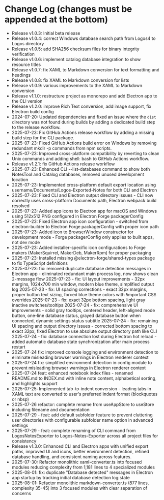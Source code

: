 # Change Log (changes must be appended at the bottom)

- Release v1.0.3: Initial beta release
- Release v1.0.4: correct Windows database search path from Logos4 to Logos directory
- Release v1.0.5: add SHA256 checksum files for binary integrity verification
- Release v1.0.6: implement catalog database integration to show resource titles
- Release v1.0.7: fix XAML to Markdown conversion for text formatting and headings
- Release v1.0.8: fix XAML to Markdown conversion for lists
- Release v1.0.9: various improvements to the XAML to Markdown conversion
- Release v1.1.0: restructure project as monorepo and add Electron app to the CLI version
- Release v1.2.0: improve Rich Text conversion, add image support, fix Electron build config 
- 2024-07-20: Updated dependencies and fixed an issue where the `dist` directory was not found during builds by adding a dedicated build step to the release workflow.
- 2025-07-23: Fix GitHub Actions release workflow by adding a missing build step for the CLI package. 
- 2025-07-23: Fixed GitHub Actions build error on Windows by removing redundant mkdir -p commands from npm scripts.
- 2025-07-23: Improved cross-platform compatibility by reverting to clean Unix commands and adding shell: bash to GitHub Actions workflow.
- Release v1.2.1: fix GitHub Actions release workflow
- 2025-07-23: Enhanced CLI --list-databases command to show both NotesTool and Catalog databases, removed unused development location
- 2025-07-23: Implemented cross-platform default export location using username/Documents/Logos-Exported-Notes for both CLI and Electron
- 2025-07-23: Fixed CLI and Electron output directory issues - CLI now correctly uses cross-platform Documents path, Electron webpack build resolved
- 2025-07-23: Added app icons to Electron app for macOS and Windows using 512x512 PNG configured in Electron Forge packagerConfig
- 2025-07-23: Fixed Electron app icon configuration - switched from electron-builder to Electron Forge packagerConfig with proper icon path
- 2025-07-23: Added icon to BrowserWindow constructor for development mode - Forge packagerConfig only applies to built apps, not dev mode
- 2025-07-23: Added installer-specific icon configurations to Forge makers (MakerSquirrel, MakerDeb, MakerRpm) for proper packaging
- 2025-07-23: Installed missing @electron-forge/shared-types package to fix TypeScript definitions
- 2025-07-23: fix: removed duplicate database detection messages in Electron app - eliminated redundant main process log, now shows clean 2-message flow
2025-07-23 - fix: UI layout improvements - 32px margins, 1024x700 min window, modern blue theme, simplified output log
2025-07-23 - fix: UI spacing corrections - exact 32px margins, proper button text sizing, forced blue theme colors with !important CSS overrides
2025-07-23 - fix: exact 32px bottom spacing, light gray inactive switches/tooltips
2025-07-24 - fix: comprehensive UI improvements - solid gray tooltips, centered header, left-aligned mode button, one-line database status, grayed database button when connected, dynamic settings status subtitle
2025-07-24 - fix: remaining UI spacing and output directory issues - corrected bottom spacing to exact 32px, fixed Electron to use absolute output directory path like CLI
2025-07-24 - fix: database connection lost during Electron hot reload - added automatic database state synchronization after main process restart
- 2025-07-24 fix: improved console logging and environment detection to eliminate misleading browser warnings in Electron renderer context
- 2025-07-24 fix: simplified environment detection in config module to prevent misleading browser warnings in Electron renderer context
- 2025-07-24 feat: enhanced notebook index files - renamed README.md to INDEX.md with inline note content, alphabetical sorting, and highlights support
- 2025-07-25: Implemented tab-to-indent conversion - leading tabs in XAML text are converted to user's preferred indent format (blockquotes or nbsp)
- 2025-07-26 refactor: complete rename from useAppStore to useStore including filename and documentation
- 2025-07-29 - feat: add default subfolder feature to prevent cluttering user directories with configurable subfolder name option in advanced settings
- 2025-07-29 - feat: complete renaming of CLI command from LogosNotesExporter to Logos-Notes-Exporter across all project files for consistency
- Release v1.3.0: Enhanced CLI and Electron apps with unified export paths, improved UI and icons, better environment detection, refined database handling, and consistent naming across features.
- 2025-07-30: Refactor monolithic xaml-converter.ts into focused modules reducing complexity from 1,181 lines to 4 specialized modules
- 2025-08-01: fix: duplicate "Database detected" messages in Electron app startup by tracking initial database detection log state
- 2025-08-01: Refactor monolithic markdown-converter.ts (877 lines, complexity 35-45) into 3 focused modules with clear separation of concerns